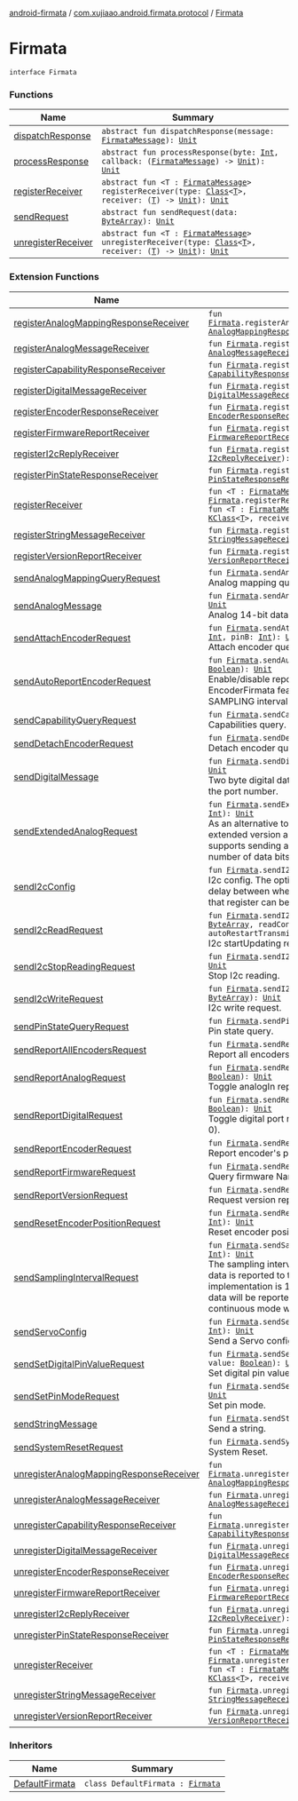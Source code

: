 [android-firmata](../../index.md) / [com.xujiaao.android.firmata.protocol](../index.md) / [Firmata](./index.md)

# Firmata

`interface Firmata`

### Functions

| Name | Summary |
|---|---|
| [dispatchResponse](dispatch-response.md) | `abstract fun dispatchResponse(message: `[`FirmataMessage`](../-firmata-message.md)`): `[`Unit`](https://kotlinlang.org/api/latest/jvm/stdlib/kotlin/-unit/index.html) |
| [processResponse](process-response.md) | `abstract fun processResponse(byte: `[`Int`](https://kotlinlang.org/api/latest/jvm/stdlib/kotlin/-int/index.html)`, callback: (`[`FirmataMessage`](../-firmata-message.md)`) -> `[`Unit`](https://kotlinlang.org/api/latest/jvm/stdlib/kotlin/-unit/index.html)`): `[`Unit`](https://kotlinlang.org/api/latest/jvm/stdlib/kotlin/-unit/index.html) |
| [registerReceiver](register-receiver.md) | `abstract fun <T : `[`FirmataMessage`](../-firmata-message.md)`> registerReceiver(type: `[`Class`](http://docs.oracle.com/javase/6/docs/api/java/lang/Class.html)`<`[`T`](register-receiver.md#T)`>, receiver: (`[`T`](register-receiver.md#T)`) -> `[`Unit`](https://kotlinlang.org/api/latest/jvm/stdlib/kotlin/-unit/index.html)`): `[`Unit`](https://kotlinlang.org/api/latest/jvm/stdlib/kotlin/-unit/index.html) |
| [sendRequest](send-request.md) | `abstract fun sendRequest(data: `[`ByteArray`](https://kotlinlang.org/api/latest/jvm/stdlib/kotlin/-byte-array/index.html)`): `[`Unit`](https://kotlinlang.org/api/latest/jvm/stdlib/kotlin/-unit/index.html) |
| [unregisterReceiver](unregister-receiver.md) | `abstract fun <T : `[`FirmataMessage`](../-firmata-message.md)`> unregisterReceiver(type: `[`Class`](http://docs.oracle.com/javase/6/docs/api/java/lang/Class.html)`<`[`T`](unregister-receiver.md#T)`>, receiver: (`[`T`](unregister-receiver.md#T)`) -> `[`Unit`](https://kotlinlang.org/api/latest/jvm/stdlib/kotlin/-unit/index.html)`): `[`Unit`](https://kotlinlang.org/api/latest/jvm/stdlib/kotlin/-unit/index.html) |

### Extension Functions

| Name | Summary |
|---|---|
| [registerAnalogMappingResponseReceiver](../../com.xujiaao.android.firmata.protocol.feature/register-analog-mapping-response-receiver.md) | `fun `[`Firmata`](./index.md)`.registerAnalogMappingResponseReceiver(receiver: `[`AnalogMappingResponseReceiver`](../../com.xujiaao.android.firmata.protocol.feature/-analog-mapping-response-receiver.md)`): `[`Unit`](https://kotlinlang.org/api/latest/jvm/stdlib/kotlin/-unit/index.html) |
| [registerAnalogMessageReceiver](../../com.xujiaao.android.firmata.protocol.feature/register-analog-message-receiver.md) | `fun `[`Firmata`](./index.md)`.registerAnalogMessageReceiver(receiver: `[`AnalogMessageReceiver`](../../com.xujiaao.android.firmata.protocol.feature/-analog-message-receiver.md)`): `[`Unit`](https://kotlinlang.org/api/latest/jvm/stdlib/kotlin/-unit/index.html) |
| [registerCapabilityResponseReceiver](../../com.xujiaao.android.firmata.protocol.feature/register-capability-response-receiver.md) | `fun `[`Firmata`](./index.md)`.registerCapabilityResponseReceiver(receiver: `[`CapabilityResponseReceiver`](../../com.xujiaao.android.firmata.protocol.feature/-capability-response-receiver.md)`): `[`Unit`](https://kotlinlang.org/api/latest/jvm/stdlib/kotlin/-unit/index.html) |
| [registerDigitalMessageReceiver](../../com.xujiaao.android.firmata.protocol.feature/register-digital-message-receiver.md) | `fun `[`Firmata`](./index.md)`.registerDigitalMessageReceiver(receiver: `[`DigitalMessageReceiver`](../../com.xujiaao.android.firmata.protocol.feature/-digital-message-receiver.md)`): `[`Unit`](https://kotlinlang.org/api/latest/jvm/stdlib/kotlin/-unit/index.html) |
| [registerEncoderResponseReceiver](../../com.xujiaao.android.firmata.protocol.feature/register-encoder-response-receiver.md) | `fun `[`Firmata`](./index.md)`.registerEncoderResponseReceiver(receiver: `[`EncoderResponseReceiver`](../../com.xujiaao.android.firmata.protocol.feature/-encoder-response-receiver.md)`): `[`Unit`](https://kotlinlang.org/api/latest/jvm/stdlib/kotlin/-unit/index.html) |
| [registerFirmwareReportReceiver](../../com.xujiaao.android.firmata.protocol.feature/register-firmware-report-receiver.md) | `fun `[`Firmata`](./index.md)`.registerFirmwareReportReceiver(receiver: `[`FirmwareReportReceiver`](../../com.xujiaao.android.firmata.protocol.feature/-firmware-report-receiver.md)`): `[`Unit`](https://kotlinlang.org/api/latest/jvm/stdlib/kotlin/-unit/index.html) |
| [registerI2cReplyReceiver](../../com.xujiaao.android.firmata.protocol.feature/register-i2c-reply-receiver.md) | `fun `[`Firmata`](./index.md)`.registerI2cReplyReceiver(receiver: `[`I2cReplyReceiver`](../../com.xujiaao.android.firmata.protocol.feature/-i2c-reply-receiver.md)`): `[`Unit`](https://kotlinlang.org/api/latest/jvm/stdlib/kotlin/-unit/index.html) |
| [registerPinStateResponseReceiver](../../com.xujiaao.android.firmata.protocol.feature/register-pin-state-response-receiver.md) | `fun `[`Firmata`](./index.md)`.registerPinStateResponseReceiver(receiver: `[`PinStateResponseReceiver`](../../com.xujiaao.android.firmata.protocol.feature/-pin-state-response-receiver.md)`): `[`Unit`](https://kotlinlang.org/api/latest/jvm/stdlib/kotlin/-unit/index.html) |
| [registerReceiver](../register-receiver.md) | `fun <T : `[`FirmataMessage`](../-firmata-message.md)`> `[`Firmata`](./index.md)`.registerReceiver(receiver: (`[`T`](../register-receiver.md#T)`) -> `[`Unit`](https://kotlinlang.org/api/latest/jvm/stdlib/kotlin/-unit/index.html)`): `[`Unit`](https://kotlinlang.org/api/latest/jvm/stdlib/kotlin/-unit/index.html)<br>`fun <T : `[`FirmataMessage`](../-firmata-message.md)`> `[`Firmata`](./index.md)`.registerReceiver(type: `[`KClass`](https://kotlinlang.org/api/latest/jvm/stdlib/kotlin.reflect/-k-class/index.html)`<`[`T`](../register-receiver.md#T)`>, receiver: (`[`T`](../register-receiver.md#T)`) -> `[`Unit`](https://kotlinlang.org/api/latest/jvm/stdlib/kotlin/-unit/index.html)`): `[`Unit`](https://kotlinlang.org/api/latest/jvm/stdlib/kotlin/-unit/index.html) |
| [registerStringMessageReceiver](../../com.xujiaao.android.firmata.protocol.feature/register-string-message-receiver.md) | `fun `[`Firmata`](./index.md)`.registerStringMessageReceiver(receiver: `[`StringMessageReceiver`](../../com.xujiaao.android.firmata.protocol.feature/-string-message-receiver.md)`): `[`Unit`](https://kotlinlang.org/api/latest/jvm/stdlib/kotlin/-unit/index.html) |
| [registerVersionReportReceiver](../../com.xujiaao.android.firmata.protocol.feature/register-version-report-receiver.md) | `fun `[`Firmata`](./index.md)`.registerVersionReportReceiver(receiver: `[`VersionReportReceiver`](../../com.xujiaao.android.firmata.protocol.feature/-version-report-receiver.md)`): `[`Unit`](https://kotlinlang.org/api/latest/jvm/stdlib/kotlin/-unit/index.html) |
| [sendAnalogMappingQueryRequest](../../com.xujiaao.android.firmata.protocol.feature/send-analog-mapping-query-request.md) | `fun `[`Firmata`](./index.md)`.sendAnalogMappingQueryRequest(): `[`Unit`](https://kotlinlang.org/api/latest/jvm/stdlib/kotlin/-unit/index.html)<br>Analog mapping query. |
| [sendAnalogMessage](../../com.xujiaao.android.firmata.protocol.feature/send-analog-message.md) | `fun `[`Firmata`](./index.md)`.sendAnalogMessage(pin: `[`Int`](https://kotlinlang.org/api/latest/jvm/stdlib/kotlin/-int/index.html)`, value: `[`Int`](https://kotlinlang.org/api/latest/jvm/stdlib/kotlin/-int/index.html)`): `[`Unit`](https://kotlinlang.org/api/latest/jvm/stdlib/kotlin/-unit/index.html)<br>Analog 14-bit data format. |
| [sendAttachEncoderRequest](../../com.xujiaao.android.firmata.protocol.feature/send-attach-encoder-request.md) | `fun `[`Firmata`](./index.md)`.sendAttachEncoderRequest(encoder: `[`Int`](https://kotlinlang.org/api/latest/jvm/stdlib/kotlin/-int/index.html)`, pinA: `[`Int`](https://kotlinlang.org/api/latest/jvm/stdlib/kotlin/-int/index.html)`, pinB: `[`Int`](https://kotlinlang.org/api/latest/jvm/stdlib/kotlin/-int/index.html)`): `[`Unit`](https://kotlinlang.org/api/latest/jvm/stdlib/kotlin/-unit/index.html)<br>Attach encoder query. |
| [sendAutoReportEncoderRequest](../../com.xujiaao.android.firmata.protocol.feature/send-auto-report-encoder-request.md) | `fun `[`Firmata`](./index.md)`.sendAutoReportEncoderRequest(enabled: `[`Boolean`](https://kotlinlang.org/api/latest/jvm/stdlib/kotlin/-boolean/index.html)`): `[`Unit`](https://kotlinlang.org/api/latest/jvm/stdlib/kotlin/-unit/index.html)<br>Enable/disable reporting. Note: when reports are enabled, EncoderFirmata feature send the message at every SAMPLING interval (19ms by default). |
| [sendCapabilityQueryRequest](../../com.xujiaao.android.firmata.protocol.feature/send-capability-query-request.md) | `fun `[`Firmata`](./index.md)`.sendCapabilityQueryRequest(): `[`Unit`](https://kotlinlang.org/api/latest/jvm/stdlib/kotlin/-unit/index.html)<br>Capabilities query. |
| [sendDetachEncoderRequest](../../com.xujiaao.android.firmata.protocol.feature/send-detach-encoder-request.md) | `fun `[`Firmata`](./index.md)`.sendDetachEncoderRequest(encoder: `[`Int`](https://kotlinlang.org/api/latest/jvm/stdlib/kotlin/-int/index.html)`): `[`Unit`](https://kotlinlang.org/api/latest/jvm/stdlib/kotlin/-unit/index.html)<br>Detach encoder query. |
| [sendDigitalMessage](../../com.xujiaao.android.firmata.protocol.feature/send-digital-message.md) | `fun `[`Firmata`](./index.md)`.sendDigitalMessage(port: `[`Int`](https://kotlinlang.org/api/latest/jvm/stdlib/kotlin/-int/index.html)`, values: `[`Int`](https://kotlinlang.org/api/latest/jvm/stdlib/kotlin/-int/index.html)`): `[`Unit`](https://kotlinlang.org/api/latest/jvm/stdlib/kotlin/-unit/index.html)<br>Two byte digital data format, second nibble of byte 0 gives the port number. |
| [sendExtendedAnalogRequest](../../com.xujiaao.android.firmata.protocol.feature/send-extended-analog-request.md) | `fun `[`Firmata`](./index.md)`.sendExtendedAnalogRequest(pin: `[`Int`](https://kotlinlang.org/api/latest/jvm/stdlib/kotlin/-int/index.html)`, value: `[`Int`](https://kotlinlang.org/api/latest/jvm/stdlib/kotlin/-int/index.html)`): `[`Unit`](https://kotlinlang.org/api/latest/jvm/stdlib/kotlin/-unit/index.html)<br>As an alternative to the normal analog message, this extended version allows addressing beyond pin 15 and supports sending analog values with any number of bits. The number of data bits is inferred by the length of the message. |
| [sendI2cConfig](../../com.xujiaao.android.firmata.protocol.feature/send-i2c-config.md) | `fun `[`Firmata`](./index.md)`.sendI2cConfig(delay: `[`Int`](https://kotlinlang.org/api/latest/jvm/stdlib/kotlin/-int/index.html)`): `[`Unit`](https://kotlinlang.org/api/latest/jvm/stdlib/kotlin/-unit/index.html)<br>I2c config. The optional Delay is for I2c devices that require a delay between when the register is written to and the data in that register can be startUpdating. |
| [sendI2cReadRequest](../../com.xujiaao.android.firmata.protocol.feature/send-i2c-read-request.md) | `fun `[`Firmata`](./index.md)`.sendI2cReadRequest(address: `[`Int`](https://kotlinlang.org/api/latest/jvm/stdlib/kotlin/-int/index.html)`, data: `[`ByteArray`](https://kotlinlang.org/api/latest/jvm/stdlib/kotlin/-byte-array/index.html)`, readContinuously: `[`Boolean`](https://kotlinlang.org/api/latest/jvm/stdlib/kotlin/-boolean/index.html)` = false, autoRestartTransmission: `[`Boolean`](https://kotlinlang.org/api/latest/jvm/stdlib/kotlin/-boolean/index.html)` = false): `[`Unit`](https://kotlinlang.org/api/latest/jvm/stdlib/kotlin/-unit/index.html)<br>I2c startUpdating request. |
| [sendI2cStopReadingRequest](../../com.xujiaao.android.firmata.protocol.feature/send-i2c-stop-reading-request.md) | `fun `[`Firmata`](./index.md)`.sendI2cStopReadingRequest(address: `[`Int`](https://kotlinlang.org/api/latest/jvm/stdlib/kotlin/-int/index.html)`): `[`Unit`](https://kotlinlang.org/api/latest/jvm/stdlib/kotlin/-unit/index.html)<br>Stop I2c reading. |
| [sendI2cWriteRequest](../../com.xujiaao.android.firmata.protocol.feature/send-i2c-write-request.md) | `fun `[`Firmata`](./index.md)`.sendI2cWriteRequest(address: `[`Int`](https://kotlinlang.org/api/latest/jvm/stdlib/kotlin/-int/index.html)`, data: `[`ByteArray`](https://kotlinlang.org/api/latest/jvm/stdlib/kotlin/-byte-array/index.html)`): `[`Unit`](https://kotlinlang.org/api/latest/jvm/stdlib/kotlin/-unit/index.html)<br>I2c write request. |
| [sendPinStateQueryRequest](../../com.xujiaao.android.firmata.protocol.feature/send-pin-state-query-request.md) | `fun `[`Firmata`](./index.md)`.sendPinStateQueryRequest(pin: `[`Int`](https://kotlinlang.org/api/latest/jvm/stdlib/kotlin/-int/index.html)`): `[`Unit`](https://kotlinlang.org/api/latest/jvm/stdlib/kotlin/-unit/index.html)<br>Pin state query. |
| [sendReportAllEncodersRequest](../../com.xujiaao.android.firmata.protocol.feature/send-report-all-encoders-request.md) | `fun `[`Firmata`](./index.md)`.sendReportAllEncodersRequest(): `[`Unit`](https://kotlinlang.org/api/latest/jvm/stdlib/kotlin/-unit/index.html)<br>Report all encoders positions. |
| [sendReportAnalogRequest](../../com.xujiaao.android.firmata.protocol.feature/send-report-analog-request.md) | `fun `[`Firmata`](./index.md)`.sendReportAnalogRequest(pin: `[`Int`](https://kotlinlang.org/api/latest/jvm/stdlib/kotlin/-int/index.html)`, enabled: `[`Boolean`](https://kotlinlang.org/api/latest/jvm/stdlib/kotlin/-boolean/index.html)`): `[`Unit`](https://kotlinlang.org/api/latest/jvm/stdlib/kotlin/-unit/index.html)<br>Toggle analogIn reporting by pin. |
| [sendReportDigitalRequest](../../com.xujiaao.android.firmata.protocol.feature/send-report-digital-request.md) | `fun `[`Firmata`](./index.md)`.sendReportDigitalRequest(port: `[`Int`](https://kotlinlang.org/api/latest/jvm/stdlib/kotlin/-int/index.html)`, enabled: `[`Boolean`](https://kotlinlang.org/api/latest/jvm/stdlib/kotlin/-boolean/index.html)`): `[`Unit`](https://kotlinlang.org/api/latest/jvm/stdlib/kotlin/-unit/index.html)<br>Toggle digital port reporting by port (second nibble of byte 0). |
| [sendReportEncoderRequest](../../com.xujiaao.android.firmata.protocol.feature/send-report-encoder-request.md) | `fun `[`Firmata`](./index.md)`.sendReportEncoderRequest(encoder: `[`Int`](https://kotlinlang.org/api/latest/jvm/stdlib/kotlin/-int/index.html)`): `[`Unit`](https://kotlinlang.org/api/latest/jvm/stdlib/kotlin/-unit/index.html)<br>Report encoder's position. |
| [sendReportFirmwareRequest](../../com.xujiaao.android.firmata.protocol.feature/send-report-firmware-request.md) | `fun `[`Firmata`](./index.md)`.sendReportFirmwareRequest(): `[`Unit`](https://kotlinlang.org/api/latest/jvm/stdlib/kotlin/-unit/index.html)<br>Query firmware Name and Version. |
| [sendReportVersionRequest](../../com.xujiaao.android.firmata.protocol.feature/send-report-version-request.md) | `fun `[`Firmata`](./index.md)`.sendReportVersionRequest(): `[`Unit`](https://kotlinlang.org/api/latest/jvm/stdlib/kotlin/-unit/index.html)<br>Request version report. |
| [sendResetEncoderPositionRequest](../../com.xujiaao.android.firmata.protocol.feature/send-reset-encoder-position-request.md) | `fun `[`Firmata`](./index.md)`.sendResetEncoderPositionRequest(encoder: `[`Int`](https://kotlinlang.org/api/latest/jvm/stdlib/kotlin/-int/index.html)`): `[`Unit`](https://kotlinlang.org/api/latest/jvm/stdlib/kotlin/-unit/index.html)<br>Reset encoder position to zero. |
| [sendSamplingIntervalRequest](../../com.xujiaao.android.firmata.protocol.feature/send-sampling-interval-request.md) | `fun `[`Firmata`](./index.md)`.sendSamplingIntervalRequest(samplingInterval: `[`Int`](https://kotlinlang.org/api/latest/jvm/stdlib/kotlin/-int/index.html)`): `[`Unit`](https://kotlinlang.org/api/latest/jvm/stdlib/kotlin/-unit/index.html)<br>The sampling interval sets how often analog data and i2c data is reported to the client. The default for the arduino implementation is 19ms. This means that every 19ms analog data will be reported and any i2c devices with startUpdating continuous mode will be startUpdating. |
| [sendServoConfig](../../com.xujiaao.android.firmata.protocol.feature/send-servo-config.md) | `fun `[`Firmata`](./index.md)`.sendServoConfig(pin: `[`Int`](https://kotlinlang.org/api/latest/jvm/stdlib/kotlin/-int/index.html)`, min: `[`Int`](https://kotlinlang.org/api/latest/jvm/stdlib/kotlin/-int/index.html)`, max: `[`Int`](https://kotlinlang.org/api/latest/jvm/stdlib/kotlin/-int/index.html)`): `[`Unit`](https://kotlinlang.org/api/latest/jvm/stdlib/kotlin/-unit/index.html)<br>Send a Servo config message to configure a pin a servo. |
| [sendSetDigitalPinValueRequest](../../com.xujiaao.android.firmata.protocol.feature/send-set-digital-pin-value-request.md) | `fun `[`Firmata`](./index.md)`.sendSetDigitalPinValueRequest(pin: `[`Int`](https://kotlinlang.org/api/latest/jvm/stdlib/kotlin/-int/index.html)`, value: `[`Boolean`](https://kotlinlang.org/api/latest/jvm/stdlib/kotlin/-boolean/index.html)`): `[`Unit`](https://kotlinlang.org/api/latest/jvm/stdlib/kotlin/-unit/index.html)<br>Set digital pin value (added in v2.5) |
| [sendSetPinModeRequest](../../com.xujiaao.android.firmata.protocol.feature/send-set-pin-mode-request.md) | `fun `[`Firmata`](./index.md)`.sendSetPinModeRequest(pin: `[`Int`](https://kotlinlang.org/api/latest/jvm/stdlib/kotlin/-int/index.html)`, mode: `[`Int`](https://kotlinlang.org/api/latest/jvm/stdlib/kotlin/-int/index.html)`): `[`Unit`](https://kotlinlang.org/api/latest/jvm/stdlib/kotlin/-unit/index.html)<br>Set pin mode. |
| [sendStringMessage](../../com.xujiaao.android.firmata.protocol.feature/send-string-message.md) | `fun `[`Firmata`](./index.md)`.sendStringMessage(string: `[`String`](https://kotlinlang.org/api/latest/jvm/stdlib/kotlin/-string/index.html)`): `[`Unit`](https://kotlinlang.org/api/latest/jvm/stdlib/kotlin/-unit/index.html)<br>Send a string. |
| [sendSystemResetRequest](../../com.xujiaao.android.firmata.protocol.feature/send-system-reset-request.md) | `fun `[`Firmata`](./index.md)`.sendSystemResetRequest(): `[`Unit`](https://kotlinlang.org/api/latest/jvm/stdlib/kotlin/-unit/index.html)<br>System Reset. |
| [unregisterAnalogMappingResponseReceiver](../../com.xujiaao.android.firmata.protocol.feature/unregister-analog-mapping-response-receiver.md) | `fun `[`Firmata`](./index.md)`.unregisterAnalogMappingResponseReceiver(receiver: `[`AnalogMappingResponseReceiver`](../../com.xujiaao.android.firmata.protocol.feature/-analog-mapping-response-receiver.md)`): `[`Unit`](https://kotlinlang.org/api/latest/jvm/stdlib/kotlin/-unit/index.html) |
| [unregisterAnalogMessageReceiver](../../com.xujiaao.android.firmata.protocol.feature/unregister-analog-message-receiver.md) | `fun `[`Firmata`](./index.md)`.unregisterAnalogMessageReceiver(receiver: `[`AnalogMessageReceiver`](../../com.xujiaao.android.firmata.protocol.feature/-analog-message-receiver.md)`): `[`Unit`](https://kotlinlang.org/api/latest/jvm/stdlib/kotlin/-unit/index.html) |
| [unregisterCapabilityResponseReceiver](../../com.xujiaao.android.firmata.protocol.feature/unregister-capability-response-receiver.md) | `fun `[`Firmata`](./index.md)`.unregisterCapabilityResponseReceiver(receiver: `[`CapabilityResponseReceiver`](../../com.xujiaao.android.firmata.protocol.feature/-capability-response-receiver.md)`): `[`Unit`](https://kotlinlang.org/api/latest/jvm/stdlib/kotlin/-unit/index.html) |
| [unregisterDigitalMessageReceiver](../../com.xujiaao.android.firmata.protocol.feature/unregister-digital-message-receiver.md) | `fun `[`Firmata`](./index.md)`.unregisterDigitalMessageReceiver(receiver: `[`DigitalMessageReceiver`](../../com.xujiaao.android.firmata.protocol.feature/-digital-message-receiver.md)`): `[`Unit`](https://kotlinlang.org/api/latest/jvm/stdlib/kotlin/-unit/index.html) |
| [unregisterEncoderResponseReceiver](../../com.xujiaao.android.firmata.protocol.feature/unregister-encoder-response-receiver.md) | `fun `[`Firmata`](./index.md)`.unregisterEncoderResponseReceiver(receiver: `[`EncoderResponseReceiver`](../../com.xujiaao.android.firmata.protocol.feature/-encoder-response-receiver.md)`): `[`Unit`](https://kotlinlang.org/api/latest/jvm/stdlib/kotlin/-unit/index.html) |
| [unregisterFirmwareReportReceiver](../../com.xujiaao.android.firmata.protocol.feature/unregister-firmware-report-receiver.md) | `fun `[`Firmata`](./index.md)`.unregisterFirmwareReportReceiver(receiver: `[`FirmwareReportReceiver`](../../com.xujiaao.android.firmata.protocol.feature/-firmware-report-receiver.md)`): `[`Unit`](https://kotlinlang.org/api/latest/jvm/stdlib/kotlin/-unit/index.html) |
| [unregisterI2cReplyReceiver](../../com.xujiaao.android.firmata.protocol.feature/unregister-i2c-reply-receiver.md) | `fun `[`Firmata`](./index.md)`.unregisterI2cReplyReceiver(receiver: `[`I2cReplyReceiver`](../../com.xujiaao.android.firmata.protocol.feature/-i2c-reply-receiver.md)`): `[`Unit`](https://kotlinlang.org/api/latest/jvm/stdlib/kotlin/-unit/index.html) |
| [unregisterPinStateResponseReceiver](../../com.xujiaao.android.firmata.protocol.feature/unregister-pin-state-response-receiver.md) | `fun `[`Firmata`](./index.md)`.unregisterPinStateResponseReceiver(receiver: `[`PinStateResponseReceiver`](../../com.xujiaao.android.firmata.protocol.feature/-pin-state-response-receiver.md)`): `[`Unit`](https://kotlinlang.org/api/latest/jvm/stdlib/kotlin/-unit/index.html) |
| [unregisterReceiver](../unregister-receiver.md) | `fun <T : `[`FirmataMessage`](../-firmata-message.md)`> `[`Firmata`](./index.md)`.unregisterReceiver(receiver: (`[`T`](../unregister-receiver.md#T)`) -> `[`Unit`](https://kotlinlang.org/api/latest/jvm/stdlib/kotlin/-unit/index.html)`): `[`Unit`](https://kotlinlang.org/api/latest/jvm/stdlib/kotlin/-unit/index.html)<br>`fun <T : `[`FirmataMessage`](../-firmata-message.md)`> `[`Firmata`](./index.md)`.unregisterReceiver(type: `[`KClass`](https://kotlinlang.org/api/latest/jvm/stdlib/kotlin.reflect/-k-class/index.html)`<`[`T`](../unregister-receiver.md#T)`>, receiver: (`[`T`](../unregister-receiver.md#T)`) -> `[`Unit`](https://kotlinlang.org/api/latest/jvm/stdlib/kotlin/-unit/index.html)`): `[`Unit`](https://kotlinlang.org/api/latest/jvm/stdlib/kotlin/-unit/index.html) |
| [unregisterStringMessageReceiver](../../com.xujiaao.android.firmata.protocol.feature/unregister-string-message-receiver.md) | `fun `[`Firmata`](./index.md)`.unregisterStringMessageReceiver(receiver: `[`StringMessageReceiver`](../../com.xujiaao.android.firmata.protocol.feature/-string-message-receiver.md)`): `[`Unit`](https://kotlinlang.org/api/latest/jvm/stdlib/kotlin/-unit/index.html) |
| [unregisterVersionReportReceiver](../../com.xujiaao.android.firmata.protocol.feature/unregister-version-report-receiver.md) | `fun `[`Firmata`](./index.md)`.unregisterVersionReportReceiver(receiver: `[`VersionReportReceiver`](../../com.xujiaao.android.firmata.protocol.feature/-version-report-receiver.md)`): `[`Unit`](https://kotlinlang.org/api/latest/jvm/stdlib/kotlin/-unit/index.html) |

### Inheritors

| Name | Summary |
|---|---|
| [DefaultFirmata](../-default-firmata/index.md) | `class DefaultFirmata : `[`Firmata`](./index.md) |

